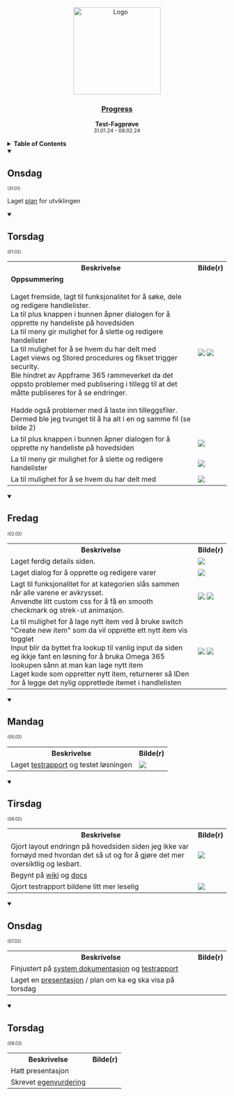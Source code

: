 <div align="center">
  <a href="https://github.com/ArvidWedtstein/Fagproove">
    <img src="https://content.energage.com/company-images/SE45893/SE45893_logo_orig.png" alt="Logo" width="200" height="200">
  </a>

  <h3 align="center">
    <ins>Progress</ins>
  </h3>

  <p align="center">
    <b>Test-Fagprøve</b>
    <br />
    <sub>31.01.24 - 08.02.24</sub>
  </p>
</div>

<details>
  <summary>
    <b>Table of Contents</b>
  </summary>
  <ul>
    <li>
      <a href="#onsdag">Onsdag (31.01)</a>
    </li>
    <li>
      <a href="#torsdag">Torsdag (01.02)</a>
    </li>
    <li>
      <a href="#fredag">Fredag (02.02)</a>
    </li>
    <li>
      <a href="#mandag">Mandag (05.02)</a>
    </li>
    <li>
      <a href="#tirsdag">Tirsdag (06.02)</a>
    </li>
    <li>
      <a href="#onsdag-1">Onsdag (07.02)</a>
    </li>
    <li>
      <a href="#torsdag-1">Torsdag (08.02)</a>
    </li>
  </ul>
</details>


<details open>
  <summary>
    <h2>Onsdag</h2> 
    <sub><sup>(31.01)</sup></sub>
  </summary>

  Laget [plan](https://github.com/ArvidWedtstein/Fagproove/blob/main/README.md) for utviklingen
</details>

<details open>
  <summary>
    <h2>Torsdag</h2> 
    <sub><sup>(01.02)</sup></sub>
  </summary>

  <table>
    <tr>
      <th colspan="3">Beskrivelse</th>
      <th>Bilde(r)</th>
    </tr>
    <tr>
      <td colspan="3">
        <b>Oppsummering</b><br><br>
        Laget fremside, lagt til funksjonalitet for å søke, dele og redigere handlelister.<br>
        La til plus knappen i bunnen åpner dialogen for å opprette ny handeliste på hovedsiden<br>
        La til meny gir mulighet for å slette og redigere handelister<br>
        La til mulighet for å se hvem du har delt med<br>
        Laget views og Stored procedures og fikset trigger security.<br>
        Ble hindret av Appframe 365 rammeverket da det oppsto problemer med publisering i tillegg til at det måtte publiseres for å se endringer.<br>
        <br>
        Hadde også problemer med å laste inn tilleggsfiler. Dermed ble jeg tvunget til å ha alt i en og samme fil (se bilde 2)
      </td>
      <td>
        <img src="https://github.com/ArvidWedtstein/Fagproove/assets/71834553/78b5664b-766b-4d11-add8-0d4aba1846ad">
        <img src="https://github.com/ArvidWedtstein/Fagproove/assets/71834553/1cf9186f-edbe-4a79-b014-0cbcf72adc6a">
      </td>
    </tr>
    <tr>
      <td colspan="3">La til plus knappen i bunnen åpner dialogen for å opprette ny handeliste på hovedsiden</td>
      <td>
        <img src="https://github.com/ArvidWedtstein/Fagproove/assets/71834553/69c82ebd-0696-447c-b62f-040532d9134e">
      </td>
    </tr>
    <tr>
      <td colspan="3">La til meny gir mulighet for å slette og redigere handelister</td>
      <td>
        <img src="https://github.com/ArvidWedtstein/Fagproove/assets/71834553/0695db3f-fac6-4d3b-83f2-e5713aad82de">
      </td>
    </tr>
    <tr>
      <td colspan="3">La til mulighet for å se hvem du har delt med</td>
      <td>
        <img src="https://github.com/ArvidWedtstein/Fagproove/assets/71834553/3fe82d22-c7a0-49a8-aea9-76bc325bc5b8">
      </td>
    </tr>
  </table>
</details>

<details open>
  <summary>
    <h2>Fredag</h2> 
    <sub><sup>(02.02)</sup></sub>
  </summary>
  
  <table>
    <tr>
      <th colspan="3">Beskrivelse</th>
      <th>Bilde(r)</th>
    </tr>
    <tr>
      <td colspan="3">Laget ferdig details siden.</td>
      <td>
        <img src="https://github.com/ArvidWedtstein/Fagproove/assets/71834553/a5f0087c-39dd-4a78-8b9a-a600b42e8921">
      </td>
    </tr>
    <tr>
      <td colspan="3">Laget dialog for å opprette og redigere varer</td>
      <td>
        <img src="https://github.com/ArvidWedtstein/Fagproove/assets/71834553/cdc26d17-2109-4cb1-945f-bb7f5d383a33">
      </td>
    </tr>
    <tr>
      <td colspan="3">
        Lagt til funksjonalitet for at kategorien slås sammen når alle varene er avkrysset.<br>
        Anvendte litt custom css for å få en smooth checkmark og strek-ut animasjon.
      </td>
      <td>
        <img src="https://github.com/ArvidWedtstein/Fagproove/assets/71834553/513970ad-bda4-419c-95af-e0c4076652f8">
        <img src="https://github.com/ArvidWedtstein/Fagproove/assets/71834553/82aa1b6b-4af3-407a-aa48-bc1cf098f12b">
      </td>
    </tr>
    <tr>
      <td colspan="3">
        La til mulighet for å lage nytt item ved å bruke switch "Create new item" som da vil opprette ett nytt item vis togglet<br>
        Input blir da byttet fra lookup til vanlig input da siden eg ikkje fant en løsning for å bruka Omega 365 lookupen sånn at man kan lage nytt item<br>
        Laget kode som oppretter nytt item, returnerer så IDen for å legge det nylig opprettede itemet i handlelisten
      </td>
      <td>
        <img src="https://github.com/ArvidWedtstein/Fagproove/assets/71834553/0c66f03d-de44-49dd-ac6c-e8ef20d7f780">
        <img src="https://github.com/ArvidWedtstein/Fagproove/assets/71834553/a852f456-02bc-4930-8c8d-68120d01ef88">
      </td>
    </tr>
  </table>
</details>

<details open>
  <summary>
    <h2>Mandag</h2> 
    <sub><sup>(05.02)</sup></sub>
  </summary>

  <table>
    <tr>
      <th colspan="3">Beskrivelse</th>
      <th>Bilde(r)</th>
    </tr>
    <tr>
      <td colspan="3">
        Laget <a href="https://github.com/ArvidWedtstein/Fagproove/blob/main/Test_Report.md" target="_blank">testrapport</a> og testet løsningen
      </td>
      <td>
        <img src="https://github.com/ArvidWedtstein/Fagproove/assets/71834553/ac8209db-456a-43ea-96d4-94a5093482c4">
      </td>
    </tr>
  </table>
</details>

<details open>
  <summary>
    <h2>Tirsdag</h2> 
    <sub><sup>(06.02)</sup></sub>
  </summary>
  
  <table>
    <tr>
      <th colspan="3">Beskrivelse</th>
      <th>Bilde(r)</th>
    </tr>
    <tr>
      <td colspan="3">Gjort layout endringn på hovedsiden siden jeg ikke var fornøyd med hvordan det så ut og for å gjøre det mer oversiktlig og lesbart.</td>
      <td>
        <img src="https://github.com/ArvidWedtstein/Fagproove/assets/71834553/43391aca-38f7-43c1-a71a-101d2a42aa1d">
      </td>
    </tr>
    <tr>
      <td colspan="3">Begynt på <a href="https://github.com/ArvidWedtstein/Fagproove/wiki" target="_blank">wiki</a> og <a href="https://github.com/ArvidWedtstein/Fagproove/blob/main/System_Documentation.md" target="_blank">docs</a></td>
      <td></td>
    </tr>
    <tr>
      <td colspan="3">Gjort testrapport bildene litt mer leselig</td>
      <td>
        <img src="https://github.com/ArvidWedtstein/Fagproove/assets/71834553/4310262f-9cb2-45a2-af9b-9c9bdd4e9d3b">
      </td>
    </tr>
  </table>
</details>

<details open>
  <summary>
    <h2>Onsdag</h2> 
    <sub><sup>(07.02)</sup></sub>
  </summary>

  <table>
    <tr>
      <th colspan="3">Beskrivelse</th>
      <th>Bilde(r)</th>
    </tr>
    <tr>
      <td colspan="3">Finjustert på <a href="https://github.com/ArvidWedtstein/Fagproove/blob/main/System_Documentation.md" target="_blank">system dokumentasjon</a> og <a href="https://github.com/ArvidWedtstein/Fagproove/blob/main/Test_Report.md" target="_blank">testrapport</a></td>
      <td></td>
    </tr>
    <tr>
      <td colspan="3">Laget en <a href="https://omegaoffice-my.sharepoint.com/:p:/g/personal/arvid_wedtstein_omega365_com/EQXcYrracTdDkuHtCyjOdD8BTkAfLmdTyT0xFoIx3rsawA?e=nu2b1s" target="_blank">presentasjon</a> / plan om ka eg ska visa på torsdag</td>
      <td></td>
    </tr>
  </table>
</details>

<details open>
  <summary>
    <h2>Torsdag</h2> 
    <sub><sup>(08.02)</sup></sub>
  </summary>

  <table>
    <tr>
      <th colspan="3">Beskrivelse</th>
      <th>Bilde(r)</th>
    </tr>
    <tr>
      <td colspan="3">Hatt presentasjon</td>
      <td></td>
    </tr>
    <tr>
      <td colspan="3">Skrevet <a href="https://github.com/ArvidWedtstein/Fagproove/blob/main/Egenvurdering.md" target="_blank">egenvurdering</a></td>
      <td></td>
    </tr>
  </table>
</details>
